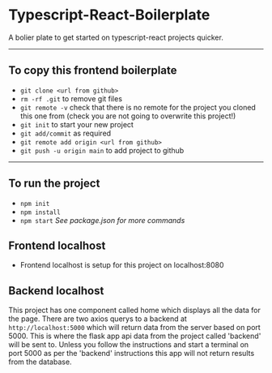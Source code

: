# Typescript-React-Boilerplate

A bolier plate to get started on typescript-react projects quicker.

*************************

## To copy this frontend boilerplate

- `git clone <url from github>`
- `rm -rf .git` to remove git files
- `git remote -v` check that there is no remote for the project you cloned this one from (check you are not going to overwrite this project!)
- `git init` to start your new project
- `git add/commit` as required
- `git remote add origin <url from github>`
- `git push -u origin main` to add project to github

*************************

## To run the project

- `npm init`
- `npm install`
- `npm start`
*See package.json for more commands*

## Frontend localhost
- Frontend localhost is setup for this project on localhost:8080



## Backend localhost

This project has one component called home which displays all the data for the page. There are two axios querys to a backend at `http://localhost:5000` which will return data from the server based on port 5000. This is where the flask app api data from the project called 'backend' will be sent to. Unless you follow the instructions and start a terminal on port 5000 as per the 'backend' instructions this app will not return results from the database.
